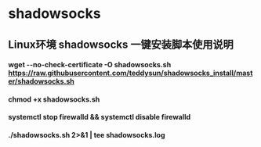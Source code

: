 # shadowsocks
## Linux环境 shadowsocks 一键安装脚本使用说明
 
#### wget --no-check-certificate -O shadowsocks.sh https://raw.githubusercontent.com/teddysun/shadowsocks_install/master/shadowsocks.sh
 
#### chmod +x shadowsocks.sh
 
#### systemctl stop firewalld && systemctl disable firewalld
 
#### ./shadowsocks.sh 2>&1 | tee shadowsocks.log
